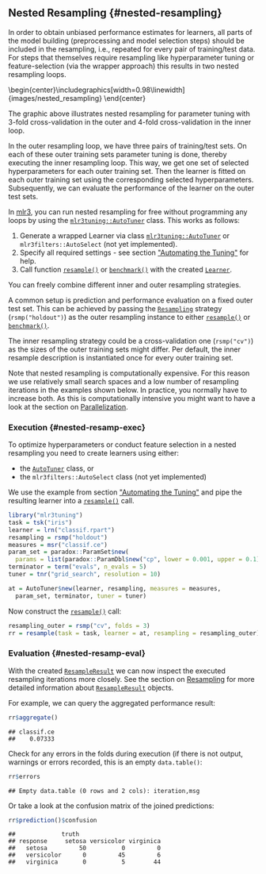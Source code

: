 
## Nested Resampling {#nested-resampling}

In order to obtain unbiased performance estimates for learners, all parts of the model building (preprocessing and model selection steps) should be included in the resampling, i.e., repeated for every pair of training/test data.
For steps that themselves require resampling like hyperparameter tuning or feature-selection (via the wrapper approach) this results in two nested resampling loops.


\begin{center}\includegraphics[width=0.98\linewidth]{images/nested_resampling} \end{center}

The graphic above illustrates nested resampling for parameter tuning with 3-fold cross-validation in the outer and 4-fold cross-validation in the inner loop.

In the outer resampling loop, we have three pairs of training/test sets.
On each of these outer training sets parameter tuning is done, thereby executing the inner resampling loop.
This way, we get one set of selected hyperparameters for each outer training set.
Then the learner is fitted on each outer training set using the corresponding selected hyperparameters.
Subsequently, we can evaluate the performance of the learner on the outer test sets.

In [mlr3](https://mlr3.mlr-org.com), you can run nested resampling for free without programming any loops by using the [`mlr3tuning::AutoTuner`](https://mlr3tuning.mlr-org.com/reference/AutoTuner.html) class.
This works as follows:

1. Generate a wrapped Learner via class [`mlr3tuning::AutoTuner`](https://mlr3tuning.mlr-org.com/reference/AutoTuner.html) or `mlr3filters::AutoSelect` (not yet implemented).
2. Specify all required settings - see section ["Automating the Tuning"](#autotuner) for help.
3. Call function [`resample()`](https://mlr3.mlr-org.com/reference/resample.html) or [`benchmark()`](https://mlr3.mlr-org.com/reference/benchmark.html) with the created [`Learner`](https://mlr3.mlr-org.com/reference/Learner.html).

You can freely combine different inner and outer resampling strategies.

A common setup is prediction and performance evaluation on a fixed outer test set.
This can be achieved by passing the [`Resampling`](https://mlr3.mlr-org.com/reference/Resampling.html) strategy (`rsmp("holdout")`) as the outer resampling instance to either [`resample()`](https://mlr3.mlr-org.com/reference/resample.html) or [`benchmark()`](https://mlr3.mlr-org.com/reference/benchmark.html).

The inner resampling strategy could be a cross-validation one (`rsmp("cv")`) as the sizes of the outer training sets might differ.
Per default, the inner resample description is instantiated once for every outer training set.

Note that nested resampling is computationally expensive.
For this reason we use relatively small search spaces and a low number of resampling iterations in the examples shown below.
In practice, you normally have to increase both.
As this is computationally intensive you might want to have a look at the section on [Parallelization](#parallelization).

### Execution {#nested-resamp-exec}

To optimize hyperparameters or conduct feature selection in a nested resampling you need to create learners using either:

* the [`AutoTuner`](https://mlr3tuning.mlr-org.com/reference/AutoTuner.html) class, or
* the `mlr3filters::AutoSelect` class (not yet implemented)

We use the example from section ["Automating the Tuning"](#autotuner) and pipe the resulting learner into a [`resample()`](https://mlr3.mlr-org.com/reference/resample.html) call.


```r
library("mlr3tuning")
task = tsk("iris")
learner = lrn("classif.rpart")
resampling = rsmp("holdout")
measures = msr("classif.ce")
param_set = paradox::ParamSet$new(
  params = list(paradox::ParamDbl$new("cp", lower = 0.001, upper = 0.1)))
terminator = term("evals", n_evals = 5)
tuner = tnr("grid_search", resolution = 10)

at = AutoTuner$new(learner, resampling, measures = measures,
  param_set, terminator, tuner = tuner)
```

Now construct the [`resample()`](https://mlr3.mlr-org.com/reference/resample.html) call:


```r
resampling_outer = rsmp("cv", folds = 3)
rr = resample(task = task, learner = at, resampling = resampling_outer)
```

### Evaluation {#nested-resamp-eval}

With the created [`ResampleResult`](https://mlr3.mlr-org.com/reference/ResampleResult.html) we can now inspect the executed resampling iterations more closely.
See the section on [Resampling](#resampling) for more detailed information about [`ResampleResult`](https://mlr3.mlr-org.com/reference/ResampleResult.html) objects.

For example, we can query the aggregated performance result:


```r
rr$aggregate()
```

```
## classif.ce 
##    0.07333
```

Check for any errors in the folds during execution (if there is not output, warnings or errors recorded, this is an empty `data.table()`:


```r
rr$errors
```

```
## Empty data.table (0 rows and 2 cols): iteration,msg
```

Or take a look at the confusion matrix of the joined predictions:


```r
rr$prediction()$confusion
```

```
##             truth
## response     setosa versicolor virginica
##   setosa         50          0         0
##   versicolor      0         45         6
##   virginica       0          5        44
```
